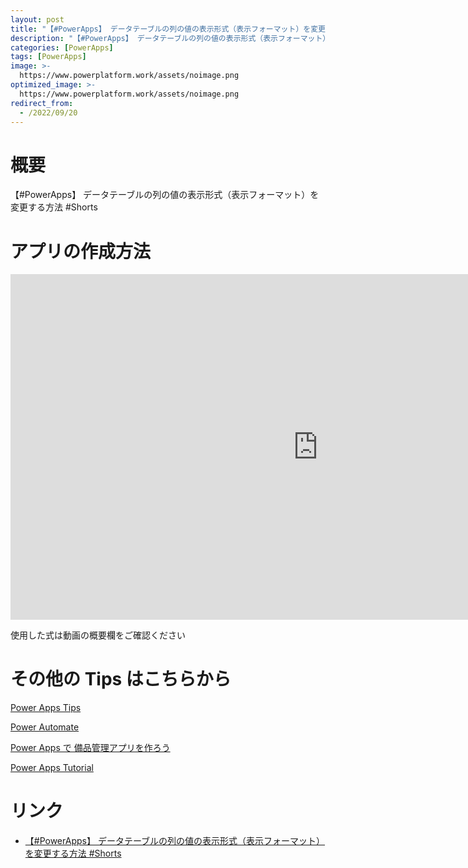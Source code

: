 ```yaml
---
layout: post
title: "【#PowerApps】 データテーブルの列の値の表示形式（表示フォーマット）を変更する方法 #Shorts"
description: "【#PowerApps】 データテーブルの列の値の表示形式（表示フォーマット）を変更する方法 #Shortsを動画で分かりやすく解説"
categories: [PowerApps]
tags: [PowerApps]
image: >-
  https://www.powerplatform.work/assets/noimage.png
optimized_image: >-
  https://www.powerplatform.work/assets/noimage.png
redirect_from:
  - /2022/09/20
---
```



#  概要

【#PowerApps】 データテーブルの列の値の表示形式（表示フォーマット）を変更する方法 #Shorts


# アプリの作成方法

<iframe width="983" height="553" src="https://www.youtube.com/embed/_pkoSCWQP5Y" title="YouTube video player" frameborder="0" allow="accelerometer; autoplay; clipboard-write; encrypted-media; gyroscope; picture-in-picture" allowfullscreen></iframe>


使用した式は動画の概要欄をご確認ください


# その他の Tips はこちらから

[Power Apps Tips](https://www.youtube.com/watch?v=VrAQf3JQ7yM&list=PLVhFi1fb3DqakSLVMn22DDcySXh9jtzi- )


[Power Automate](https://www.youtube.com/watch?v=-YnJYT0ASEM&list=PLVhFi1fb3Dqbzic6GieqnLFgD3aTj-eHA)


[Power Apps で 備品管理アプリを作ろう](https://www.youtube.com/playlist?list=PLVhFi1fb3DqZM3HKb8Hea6XEL96990Fyn)


[Power Apps Tutorial](https://www.youtube.com/playlist?list=PLVhFi1fb3DqalxpL974VvAJvV4iWoSbe_)


# リンク


- [【#PowerApps】 データテーブルの列の値の表示形式（表示フォーマット）を変更する方法 #Shorts](https://www.youtube.com/watch?v=_pkoSCWQP5Y)

